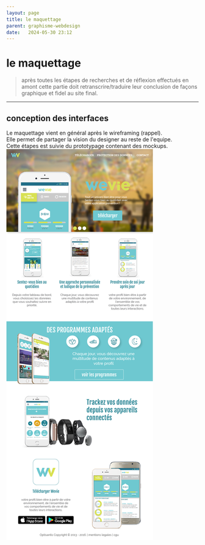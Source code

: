 ```yaml
---
layout: page
title: le maquettage
parent: graphisme-webdesign
date:   2024-05-30 23:12
---
```


# le maquettage
> après toutes les étapes de recherches et de réflexion effectués en amont cette partie doit retranscrire/traduire leur conclusion de façons graphique et fidel au site final.

---

## conception des interfaces
Le maquettage vient en général après le wireframing (rappel).  
Elle permet de partager la vision du designer au reste de l'equipe.  
Cette étapes est suivie du prototypage contenant des mockups.  
![](maquette.jpg)